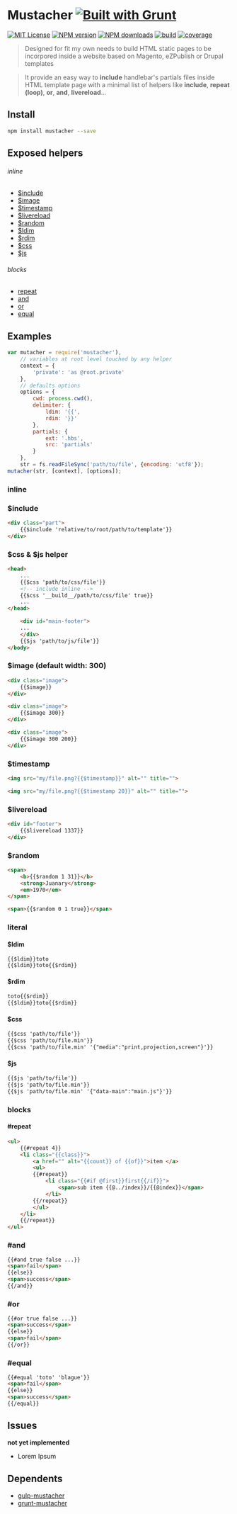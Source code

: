 <a name="description"></a>
# Mustacher [![Built with Grunt][grunt-img]](http://gruntjs.com/)

[![MIT License][license-img]][license-url] [![NPM version][npm-version-img]][npm-url] [![NPM downloads][npm-downloads-img]][npm-url] [![build][travis-img]][travis-url] [![coverage][coverall-img]][coverall-url]

> Designed for fit my own needs to build HTML static pages to be incorpored inside a website based on Magento, eZPublish or Drupal templates

> It provide an easy way to **include** handlebar's partials files inside HTML template page with a minimal list of helpers like **include**, **repeat (loop)**, **or**, **and**, **livereload**...

<a name="install"></a>
## Install

```bash
npm install mustacher --save
```

<a name="exposed-helpers"></a>
## Exposed helpers

###### inline

* [$include](#include)
* [$image](#image)
* [$timestamp](#timestamp)
* [$livereload](#livereload)
* [$random](#random)
* [$ldim](#literals)
* [$rdim](#literals)
* [$css](#imports)
* [$js](#imports)

###### blocks

* [repeat](#repeat)
* [and](#and)
* [or](#or)
* [equal](#equal)

## Examples

```js
var mutacher = require('mustacher'),
    // variables at root level touched by any helper
    context = {
        'private': 'as @root.private'
    },
    // defaults options
    options = {
        cwd: process.cwd(),
        delimiter: {
            ldim: '{{',
            rdim: '}}'
        },
        partials: {
            ext: '.hbs',
            src: 'partials'
        }
    },
    str = fs.readFileSync('path/to/file', {encoding: 'utf8'});
mutacher(str, [context], [options]);
```

### inline

<a name="include"><a>
### $include

```html
<div class="part">
    {{$include 'relative/to/root/path/to/template'}}
</div>
```

<a name="imports"><a>
### $css & $js helper

```html
<head>
    ...
    {{$css 'path/to/css/file'}}
    <!-- include inline -->
    {{$css '__build__/path/to/css/file' true}}
    ...
</head>
```

```html
    <div id="main-footer">
    ...
    </div>
    {{$js 'path/to/js/file'}}
</body>
```

<a name="image"><a>
### $image (default width: 300)

```html
<div class="image">
    {{$image}}
</div>
```

```html
<div class="image">
    {{$image 300}}
</div>
```

```html
<div class="image">
    {{$image 300 200}}
</div>
```

<a name="timestamp"><a>
### $timestamp

```html
<img src="my/file.png?{{$timestamp}}" alt="" title="">
```

```html
<img src="my/file.png?{{$timestamp 20}}" alt="" title="">
```

<a name="livereload"><a>
### $livereload

```html
<div id="footer">
    {{$livereload 1337}}
</div>
```

<a name="random"><a>
### $random

```html
<span>
    <b>{{$random 1 31}}</b>
    <strong>Juanary</strong>
    <em>1970</em>
</span>
```

```html
<span>{{$random 0 1 true}}</span>
```

<a name="literals"><a>
### literal

#### $ldim
```html
{{$ldim}}toto
{{$ldim}}toto{{$rdim}}
```

#### $rdim
```html
toto{{$rdim}}
{{$ldim}}toto{{$rdim}}
```

#### $css
```html
{{$css 'path/to/file'}}
{{$css 'path/to/file.min'}}
{{$css 'path/to/file.min' '{"media":"print,projection,screen"}'}}
```

#### $js
```html
{{$js 'path/to/file'}}
{{$js 'path/to/file.min'}}
{{$js 'path/to/file.min' '{"data-main":"main.js"}'}}
```

### blocks

<a name="repeat"><a>
#### #repeat

```html
<ul>
    {{#repeat 4}}
    <li class="{{class}}">
        <a href="" alt="{{count}} of {{of}}">item </a>
        <ul>
        {{#repeat}}
            <li class="{{#if @first}}first{{/if}}">
                <span>sub item {{@../index}}/{{@index}}</span>
            </li>
        {{/repeat}}
        </ul>
    </li>
    {{/repeat}}
</ul>
```

<a name="and"><a>
### #and

```html
{{#and true false ...}}
<span>fail</span>
{{else}}
<span>success</span>
{{/and}}
```

<a name="or"><a>
### #or

```html
{{#or true false ...}}
<span>success</span>
{{else}}
<span>fail</span>
{{/or}}
```

<a name="equal"><a>
### #equal

```html
{{#equal 'toto' 'blague'}}
<span>fail</span>
{{else}}
<span>success</span>
{{/equal}}
```

<a name="issues"></a>
## Issues

**not yet implemented**

- Lorem Ipsum

<a name="dependents"></a>
## Dependents

- [gulp-mustacher](https://www.npmjs.com/package/gulp-mustacher)
- [grunt-mustacher](https://www.npmjs.com/package/grunt-mustacher)


[grunt-img]: https://cdn.gruntjs.com/builtwith.png
[license-img]: http://img.shields.io/badge/license-MIT-blue.svg?style=flat-square
[license-url]: LICENSE-MIT

[coverall-url]: https://coveralls.io/r/sixertoy/mustacher
[coverall-img]: https://img.shields.io/coveralls/sixertoy/mustacher.svg?style=flat-square

[travis-url]: https://travis-ci.org/sixertoy/mustacher
[travis-img]: http://img.shields.io/travis/sixertoy/mustacher.svg?style=flat-square

[npm-url]: https://npmjs.org/package/mustacher
[npm-version-img]: http://img.shields.io/npm/v/mustacher.svg?style=flat-square
[npm-downloads-img]: http://img.shields.io/npm/dm/mustacher.svg?style=flat-square
